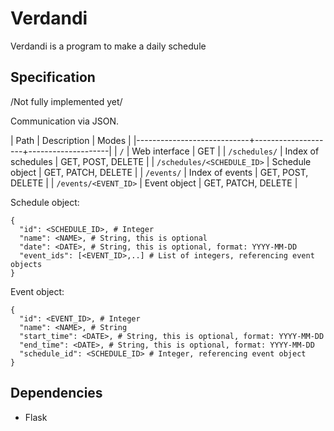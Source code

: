 # Verdandi

Verdandi is a program to make a daily schedule

## Specification

/Not fully implemented yet/

Communication via JSON.

| Path                       | Description        | Modes              |
|----------------------------+--------------------+--------------------|
| `/`                        | Web interface      | GET                |
| `/schedules/`              | Index of schedules | GET, POST, DELETE  |
| `/schedules/<SCHEDULE_ID>` | Schedule object    | GET, PATCH, DELETE |
| `/events/`                 | Index of events    | GET, POST, DELETE  |
| `/events/<EVENT_ID>`       | Event object       | GET, PATCH, DELETE |

Schedule object:
```
{
  "id": <SCHEDULE_ID>, # Integer
  "name": <NAME>, # String, this is optional
  "date": <DATE>, # String, this is optional, format: YYYY-MM-DD
  "event_ids": [<EVENT_ID>,..] # List of integers, referencing event objects
}
```

Event object:
```
{
  "id": <EVENT_ID>, # Integer
  "name": <NAME>, # String
  "start_time": <DATE>, # String, this is optional, format: YYYY-MM-DD
  "end_time": <DATE>, # String, this is optional, format: YYYY-MM-DD
  "schedule_id": <SCHEDULE_ID> # Integer, referencing event object
}
```

## Dependencies

- Flask
